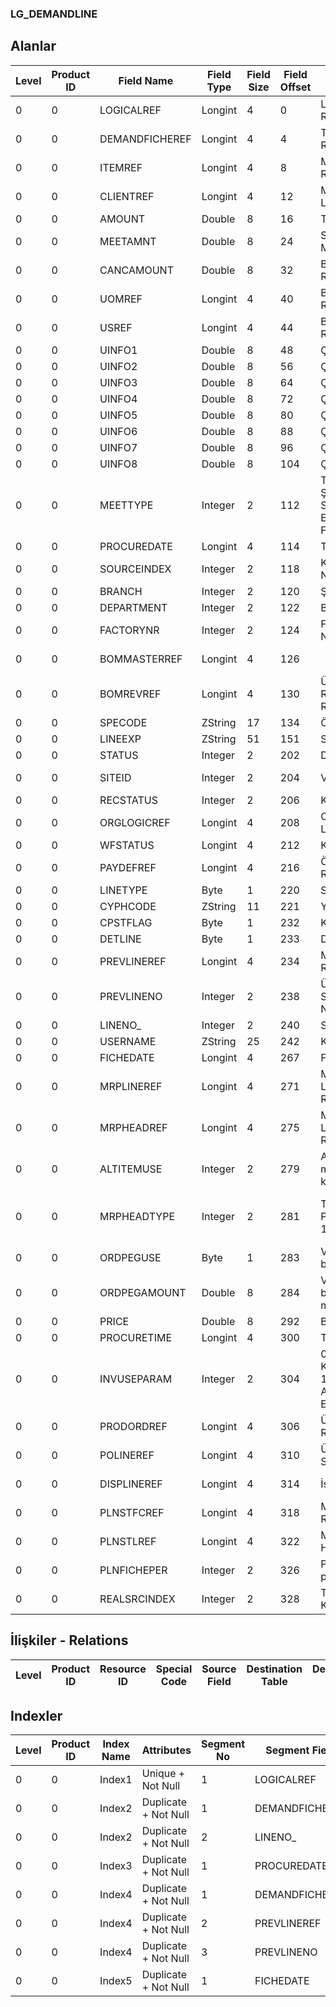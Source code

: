 ### LG_DEMANDLINE

## Alanlar

**Level**|**Product ID**|**Field Name**|**Field Type**|**Field Size**|**Field Offset**|**Türkçe Açıklama**|**Expression**
-----|-----|-----|-----|-----|-----|-----|-----
0|0|LOGICALREF|Longint|4|0|Logical Reference|Logical Reference
0|0|DEMANDFICHEREF|Longint|4|4|Talep Fişi Log. Ref.|Demandfiche Logical Reference
0|0|ITEMREF|Longint|4|8|Malzemeler Log. Ref.|Items Logical Reference
0|0|CLIENTREF|Longint|4|12|Müşteri Kartı Log. Ref.|ClCard Logical Reference
0|0|AMOUNT|Double|8|16|Tutar|Amount
0|0|MEETAMNT|Double|8|24|Sevkedilen Miktar|Delivered Quantity
0|0|CANCAMOUNT|Double|8|32|Birim seti log. Ref.|Unitsetl Logical Reference
0|0|UOMREF|Longint|4|40|Birim seti log. Ref.|Unitsetl Logical Reference
0|0|USREF|Longint|4|44|Birim seti log. Ref.|Unitsetf  Logical Reference
0|0|UINFO1|Double|8|48|Çevrim Katsayısı|Conversion Factor
0|0|UINFO2|Double|8|56|Çevrim Katsayısı|Conversion Factor
0|0|UINFO3|Double|8|64|Çevrim Katsayısı|Conversion Factor
0|0|UINFO4|Double|8|72|Çevrim Katsayısı|Conversion Factor
0|0|UINFO5|Double|8|80|Çevrim Katsayısı|Conversion Factor
0|0|UINFO6|Double|8|88|Çevrim Katsayısı|Conversion Factor
0|0|UINFO7|Double|8|96|Çevrim Katsayısı|Conversion Factor
0|0|UINFO8|Double|8|104|Çevrim Katsayısı|Conversion Factor
0|0|MEETTYPE|Integer|2|112|Teslimat Şekli;0=Alış Siparişi;1=Üretim Emri;2=Ambar Fişi|Delivery Type;0=Purchase Order;1=Production Order;2=Warehouse Voucher
0|0|PROCUREDATE|Longint|4|114|Temin tarihi|Procurement Date
0|0|SOURCEINDEX|Integer|2|118|Kaynak Ambar Numarası|Resource Warehouse number
0|0|BRANCH|Integer|2|120|Şube|Branch
0|0|DEPARTMENT|Integer|2|122|Bölüm|Department
0|0|FACTORYNR|Integer|2|124|Fabrika Numarası|Factory Number
0|0|BOMMASTERREF|Longint|4|126||BOM MASTER LOGICAL REF
0|0|BOMREVREF|Longint|4|130|Ürün Reçetesi Revizyonu Referansı|Bomrevsn  Logical Reference
0|0|SPECODE|ZString|17|134|Özel Kod|Auxiliary Code
0|0|LINEEXP|ZString|51|151|Satır Açıklaması|Line Description
0|0|STATUS|Integer|2|202|Durumu|Status
0|0|SITEID|Integer|2|204|Veri Merkezi|Data Processing Site
0|0|RECSTATUS|Integer|2|206|Kayıt Durumu|Record Status
0|0|ORGLOGICREF|Longint|4|208|Orijinal Kayıt Log. Ref.|Original Record Logical Reference
0|0|WFSTATUS|Longint|4|212|Kullanımda Değil|Not In Use
0|0|PAYDEFREF|Longint|4|216|Ödeme planı log. Ref.|Payplans Logical Reference
0|0|LINETYPE|Byte|1|220|Satır Tipi|Line Type
0|0|CYPHCODE|ZString|11|221|Yetki Kodu|Authorization Code
0|0|CPSTFLAG|Byte|1|232|Karma Koli Satırı|Mixed Case Line
0|0|DETLINE|Byte|1|233|Detay Satırı|Detail Line
0|0|PREVLINEREF|Longint|4|234|Malzemeler Log. Ref.|Items Logical Reference
0|0|PREVLINENO|Integer|2|238|Üst Malzeme Sınıfı Satır Numarası|Parent Material Class Line Number
0|0|LINENO_|Integer|2|240|Satır Numarası|Line Number
0|0|USERNAME|ZString|25|242|Kullanıcı adı|User Name
0|0|FICHEDATE|Longint|4|267|Fiş Tarihi|Fiche Date
0|0|MRPLINEREF|Longint|4|271|MRPLINEREF LOGICAL REFERENCE|MRPLINEREF LOGICAL REFERENCE
0|0|MRPHEADREF|Longint|4|275|MRPHEADREF LOGICAL REFERENCE|MRPHEADREF LOGICAL REFERENCE
0|0|ALTITEMUSE|Integer|2|279|Alternatif malzeme kullanımı|Using Substitues Material
0|0|MRPHEADTYPE|Integer|2|281|Talep/Teklif Planlama Türü; 1=MPS 2=MRP|Demand/Quotation Plannig Type;1=MPS   2=MRP
0|0|ORDPEGUSE|Byte|1|283|Verilen sipariş bağlantıları|Purchase Orders Conection
0|0|ORDPEGAMOUNT|Double|8|284|Verilen sipariş bağlantıları miktarı|Purchase Orders Connection Amount
0|0|PRICE|Double|8|292|Birim fiyat|Unit Price
0|0|PROCURETIME|Longint|4|300|Temin tarihi|Procure Time
0|0|INVUSEPARAM|Integer|2|304|0: Tüm Ambarlar Kontrol Edilecek 1: Seçilen Ambarlar Kontrol Edilecek|0: Check All Warehouses 1: Check Selected Warehouses
0|0|PRODORDREF|Longint|4|306|Üretim Emirleri Ref.|Production Orders Reference
0|0|POLINEREF|Longint|4|310|Üretim Emri Satırları Ref.|Production Order Lines Reference
0|0|DISPLINEREF|Longint|4|314|İş emirleri ref.|Work Orders Reference
0|0|PLNSTFCREF|Longint|4|318|Malzeme Fişleri Referansı|Item Vouchers Reference
0|0|PLNSTLREF|Longint|4|322|Malzeme Hareketleri Ref.|Item Transactions Reference
0|0|PLNFICHEPER|Integer|2|326|Planlanan fiş periyodu|Planned Slip Period
0|0|REALSRCINDEX|Integer|2|328|Talep Satırı Kaynak Ambarı|Demand Line Real Warehouse

## İlişkiler - Relations

**Level**|**Product ID**|**Resource ID**|**Special Code**|**Source Field**|**Destination Table**|**Destination Field**|**Relation Type**|**Extra Condition**
-----|-----|-----|-----|-----|-----|-----|-----|-----

## Indexler

**Level**|**Product ID**|**Index Name**|**Attributes**|**Segment No**|**Segment Field**|**Sense**
-----|-----|-----|-----|-----|-----|-----
0|0|Index1|Unique + Not Null|1|LOGICALREF|Ascending
0|0|Index2|Duplicate + Not Null|1|DEMANDFICHEREF|Ascending
0|0|Index2|Duplicate + Not Null|2|LINENO_|Ascending
0|0|Index3|Duplicate + Not Null|1|PROCUREDATE|Ascending
0|0|Index4|Duplicate + Not Null|1|DEMANDFICHEREF|Ascending
0|0|Index4|Duplicate + Not Null|2|PREVLINEREF|Ascending
0|0|Index4|Duplicate + Not Null|3|PREVLINENO|Ascending
0|0|Index5|Duplicate + Not Null|1|FICHEDATE|Ascending
